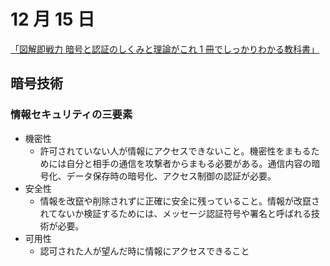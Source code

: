 # 12 月 15 日

[「図解即戦力 暗号と認証のしくみと理論がこれ 1 冊でしっかりわかる教科書」](https://gihyo.jp/book/2021/978-4-297-12307-9)

## 暗号技術

### 情報セキュリティの三要素

- 機密性
  - 許可されていない人が情報にアクセスできないこと。機密性をまもるためには自分と相手の通信を攻撃者からまもる必要がある。通信内容の暗号化、データ保存時の暗号化、アクセス制御の認証が必要。
- 安全性
  - 情報を改竄や削除されずに正確に安全に残っていること。情報が改竄されてないか検証するためには、メッセージ認証符号や署名と呼ばれる技術が必要。
- 可用性
  - 認可された人が望んだ時に情報にアクセスできること
  


